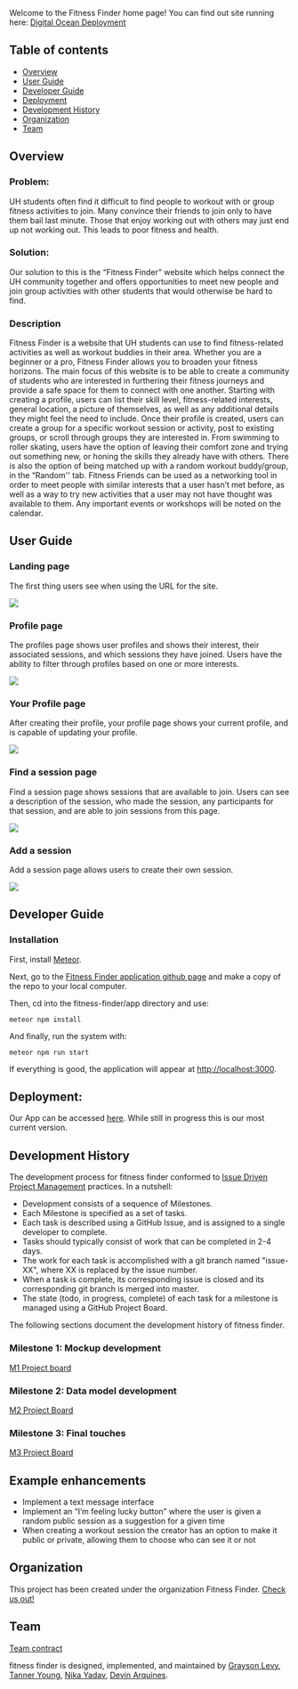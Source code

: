 Welcome to the Fitness Finder home page! You can find out site running here: [Digital Ocean Deployment](https://fitness-finder.xyz/#/)


## Table of contents

* [Overview](#overview)
* [User Guide](#user-guide)
* [Developer Guide](#developer-guide)
* [Deployment](#deployment)
* [Development History](#development-history)
* [Organization](#organization)
* [Team](#team)
## Overview


### Problem: 

UH students often find it difficult to find people to workout with or group fitness activities to join. Many convince their friends to join only to have them bail last minute. Those that enjoy working out with others may just end up not working out. This leads to poor fitness and health.

### Solution:

Our solution to this is the “Fitness Finder” website which helps connect the UH community together and offers opportunities to meet new people and join group activities with other students that would otherwise be hard to find.

### Description

Fitness Finder is a website that UH students can use to find fitness-related activities as well as workout buddies in their area. Whether you are a beginner or a pro, Fitness Finder allows you to broaden your fitness horizons. The main focus of this website is to be able to create a community of students who are interested in furthering their fitness journeys and provide a safe space for them to connect with one another. Starting with creating a profile, users can list their skill level, fitness-related interests, general location,  a picture of themselves, as well as any additional details they might feel the need to include. Once their profile is created, users can create a group for a specific workout session or activity, post to existing groups, or scroll through groups they are interested in. From swimming to roller skating, users have the option of leaving their comfort zone and trying out something new, or honing the skills they already have with others. There is also the option of being matched up with a random workout buddy/group, in the “Random'' tab. Fitness Friends can be used as a networking tool in order to meet people with similar interests that a user hasn’t met before, as well as a way to try new activities that a user may not have thought was available to them. Any important events or workshops will be noted on the calendar.


## User Guide

### Landing page

The first thing users see when using the URL for the site.

![](images/landingpage3.png)

### Profile page

The profiles page shows user profiles and shows their interest, their associated sessions, and which sessions they have joined. Users have the ability to filter through profiles based on one or more interests.

![](images/profilespage3.png)

### Your Profile page

After creating their profile, your profile page shows your current profile, and is capable of updating your profile.

![](images/profileupdatepage3.png)

### Find a session page

Find a session page shows sessions that are available to join. Users can see a description of the session, who made the session, any participants for that session, and are able to join sessions from this page.

![](images/SessionPage2.png)

### Add a session

Add a session page allows users to create their own session.

![](images/AddSessionPage3.png)



## Developer Guide

### Installation
First, install [Meteor](https://www.meteor.com/install).

Next, go to the [Fitness Finder application github page](https://github.com/fitness-finder/fitness-finder) and make a copy of the repo to your local computer.

Then, cd into the fitness-finder/app directory and use:

```
meteor npm install
```

And finally, run the system with:

```
meteor npm run start
```

If everything is good, the application will appear at [http://localhost:3000](http://localhost:3000).



## Deployment:

Our App can be accessed [here](https://fitness-finder.xyz/#/). While still in progress this is our most current version.

## Development History

The development process for fitness finder conformed to [Issue Driven Project Management](http://courses.ics.hawaii.edu/ics314f19/modules/project-management/) practices. In a nutshell:

* Development consists of a sequence of Milestones.
* Each Milestone is specified as a set of tasks.
* Each task is described using a GitHub Issue, and is assigned to a single developer to complete.
* Tasks should typically consist of work that can be completed in 2-4 days.
* The work for each task is accomplished with a git branch named "issue-XX", where XX is replaced by the issue number.
* When a task is complete, its corresponding issue is closed and its corresponding git branch is merged into master.
* The state (todo, in progress, complete) of each task for a milestone is managed using a GitHub Project Board.

The following sections document the development history of fitness finder.

### Milestone 1: Mockup development
[M1 Project board](https://github.com/fitness-finder/fitness-finder/projects/1)
### Milestone 2: Data model development
[M2 Project Board](https://github.com/fitness-finder/fitness-finder/projects/2)
### Milestone 3: Final touches
[M3 Project Board](https://github.com/fitness-finder/fitness-finder/projects/3)

## Example enhancements

* Implement a text message interface
* Implement an “I’m feeling lucky button” where the user is given a random public session as a suggestion for a given time
* When creating a workout session the creator has an option to make it public or private, allowing them to choose who can see it or not

## Organization

This project has been created under the organization Fitness Finder. [Check us out!](https://github.com/fitness-finder)

## Team

[Team contract](https://docs.google.com/document/d/1m8LsO8nmDOwIHj3Ud4k8p5zBMpd8c0i3dL2BMquQafE/edit)

fitness finder is designed, implemented, and maintained by [Grayson Levy](https://glevy94.github.io), [Tanner Young](https://tanner-ky.github.io), [Nika Yadav](https://bhavanikay.github.io/), [Devin Arquines](https://darquines.github.io).





